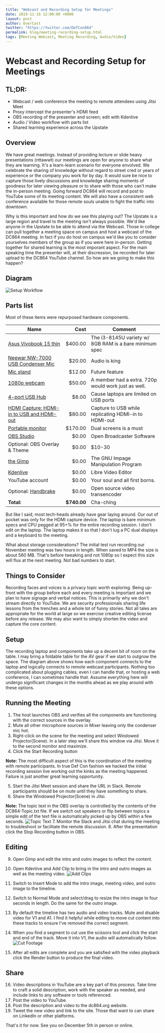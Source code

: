 ```yaml
---
title: "Webcast and Recording Setup for Meetings"
date: 2019-11-16 12:00:00 +0000
layout: post
author: OverCast
twitter: "https://twitter.com/DefCon864"
permalink: blog/meeting-recording-setup.html
tags: [Meeting Webcast, Meeting Recording, Audio/Video]
---
```

# Webcast and Recording Setup for Meetings

## TL;DR:
- Webcast / web conference the meeting to remote attendees using Jitsi Meet
- Proxy intercept the presenter's HDMI feed
- OBS recording of the presenter and screen; edit with Kdenlive
- Audio / Video workflow with parts list
- Shared learning experience across the Upstate

## Overview

We have great meetings.  Instead of providing lecture or slide heavy presentations (nttawwt) our meetings are open for anyone to share what they are learning.  It's a learn-learn scenario for everyone envolved.  We celebrate the sharing of knowledge without regard to street cred or years of experience or the company you work for by day.  It would sure be nice to capture those lively discussions and knowledge sharing moments of goodness for later viewing pleasure or to share with those who can't make the in-person meeting.  Going forward DC864 will record and post to YouTube some of its meeting content.  We will also have a consistent web conference available for those remote souls unable to fight the traffic into downtown.

Why is this important and how do we see this playing out?  The Upstate is a large region and travel to the meeting isn't always possible.  We'd like anyone in the Upstate to be able to attend via the Webcast.  Those in college can pull together a meeting space on campus and host a webcast of the DC864 meeting.  In fact if you do host on campus we'd like you to consider yourselves members of the group as if you were here in-person.  Getting together for shared learning is the most imporant aspect.  For the main speaking time the presenter will, at their discression, be recorded for later upload to the DC864 YouTube channel.  So how are we going to make this happen?

## Diagram
![Setup Workflow](/images/overcast/recording-meetings/1911/meeting-recording-setup-diagram.png "the setup workflow")

## Parts list
Most of these items were repurposed hardware components.

Name | Cost | Comment
--- | ---: | ---
[Asus Vivobook 15 thin](https://www.amazon.com/ASUS-VivoBook-i3-8145U-Windows-F512FA-AB34/dp/B07RK5M35T) | $400.00 | The i3-8145U variety w/ 8GB RAM is a bare minimum spec
[Neewar NW-7000 USB Condenser Mic](https://www.amazon.com/Neewer-Condenser-Microphone-Professional-Broadcasting/dp/B07FMBMBHH) | $20.00 | Audio is king
[Mic stand](https://www.amazon.com/ammoon-Foldable-Microphone-Stand-Conferences/dp/B07HHTZVMV?th=1) | $12.00 | Future feature
[1080p webcam](https://www.amazon.com/Logitech-Widescreen-Calling-Recording-Desktop/dp/B006JH8T3S) | $50.00 | A member had a extra. 720p would work just as well.
[4-port USB Hub](https://www.amazon.com/gp/product/B00JX1ZS5O) | $8.00 | Cause laptops are limited on USB ports
[HDMI Capture: HDMI-in to USB and HDMI-out](https://www.amazon.com/gp/product/B07FXHN43Y) | $80.00 | Capture to USB while replicating HDMI-in to HDMI-out
[Portable monitor](https://www.amazon.com/Portable-Monitor-Computer-1920×1080-Protector/dp/B07RGPCQG1) | $170.00 | Dual screens is a must
[OBS Studio](https://obsproject.com/)|$0.00|Open Broadcaster Software
Optional: OBS Overlay & Theme| $0.00 | $10-30
[the Gimp](https://www.gimp.org/)|$0.00|The GNU Impage Manipulation Program
[Kdenlive](https://kdenlive.org/en/)|$0.00|Libre Video Editor
YouTube account|$0.00|Your soul and all first borns.
Optional: [Handbrake](https://handbrake.fr/)|$0.00|Open source video transencoder
__Total:__ | __$740.00__ | Cha-ching

But like I said, most tech-heads already have gear laying around.  Our out of pocket was only for the HDMI capture device.  The laptop is bare minimum specs and CPU pegged at 95+% for the entire recording session.  I don't edit on the laptop.  The laptop makes it so that I don't lug a PC dual displays and a keyboard to the meeting.

What about storage considerations?  The initial test run recording our November meeting was two hours in length.  When saved to MP4 the size is about 560 MB.  That's before tweaking and not 1080p so I expect this size will flux at the next meeting.  Not bad numbers to start.

## Things to Consider
Recording faces and voices is a privacy topic worth exploring.  Being up-front with the group before each and every meeting is important and we plan to have signage and verbal notices.  This is primarily why we don't stream directly to YouTube.  We are security professionals sharing life lessons from the trenches and a whole lot of funny stories.  Not all tales are appropriate for the world at large so we exercise creative editing license before any release.  We may also want to simply shorten the video and capture the core content.

## Setup
The recording laptop and components take up a decent bit of room on the table.  I may bring a foldable table for the AV gear if we start to outgrow the space.  The diagram above shows how each component connects to the laptop and logically connects to remote webcast participants.  Nothing too complicated about plugging cables, even I can handle that, or hosting a web conference, I can sometimes handle that.  Assume everything here will undergo significant changes in the months ahead as we play around with these options.

## Running the Meeting
1. The host launches OBS and verifies all the components are functioning with the correct sources in the overlay.
2. Mute all other microphone sources in Mixer leaving only the condenser mic hot.  
3. Right-click on the scene for the meeting and select Windowed Projector(Scene).  In a later step we'll share this window via Jitsi.  Move it to the second monitor and maximize.
4. Click the Start Recording button

**Note:** The most difficult aspect of this is the coordination of the meeting with remote participants.  In true Def Con fashion we hacked the initial recording session live working out the kinks as the meeting happened.  Failure is just another great learning opportunity.  

5. Start the Jitsi Meet session and share the URL in Slack.  Remote participants should be on mute until they have something to share.
6. Share the Windowed Projector(Scene) in Jitsi.

**Note:** The topic text in the OBS overlay is controlled by the contents of the DC864-Topic.txt file.  If we switch out speakers or flip between topics a simple edit of the text file is automatically picked up by OBS within a few seconds.
![Topic Text](/images/overcast/recording-meetings/1911/topic-text.png "Topic text auto updates the OBS display")
7. Monitor the Slack and Jitsi chat during the meeting to troubleshoot or facilitate the remote discussion.
8. After the presentation click the Stop Recording button in OBS.

## Editing
9. Open Gimp and edit the intro and outro images to reflect the content.
10. Open Kdenlive and Add Clip to bring in the intro and outro images as well as the meeting video.
![Add Clips](/images/overcast/recording-meetings/1911/kdenlive-add-clips.png "Add Clips")

11. Switch to Insert Mode to add the intro image, meeting video, and outro image to the timeline.
12. Switch to Normal Mode and select/drag to resize the intro image to four seconds in length.  Do the same for the outro image.
13. By default the timeline has two audio and video tracks.  Mute and disable video for V1 and A1.  I find it helpful while editing to move cut content into these tracks to ensure I've removed the correct segment.
14. When you find a segment to cut use the scissors tool and click the start and end of the track.  Move it into V1, the audio will automatically follow.
![Cut Footage](/images/overcast/recording-meetings/1911/kdenlive-cut1.png "Cutting out footage")

15. After all edits are complete and you are satisfied with the video playback click the Render button to produce the final video.

## Share
16. Video descriptions in YouTube are a key part of this process.  Take time to craft a solid description, work with the speaker as needed, and include links to any software or tools referenced.
17. Post the video to YouTube.
18. Post the description and video to the dc864.org website.
19. Tweet the new video and link to the site.  Those that want to can share on LinkedIn or other platforms.

That's it for now.  See you on December 5th in person or online.